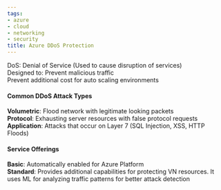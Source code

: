 ```yaml
---
tags:
- azure
- cloud
- networking
- security
title: Azure DDoS Protection
---
```


DoS: Denial of Service (Used to cause disruption of services)  
Designed to: Prevent malicious traffic  
Prevent additional cost for auto scaling environments

#### Common DDoS Attack Types
**Volumetric**: Flood network with legitimate looking packets  
**Protocol**: Exhausting server resources with false protocol requests  
**Application**: Attacks that occur on Layer 7 (SQL Injection, XSS, HTTP Floods)

#### Service Offerings
**Basic**: Automatically enabled for Azure Platform  
**Standard**: Provides additional capabilities for protecting VN resources. It uses ML for analyzing traffic patterns for better attack detection